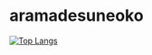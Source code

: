 # aramadesuneoko
[![Top Langs](https://github-readme-stats.vercel.app/api/top-langs/?username=にやもの&layout=compact
)](https://github.com/anuraghazra/github-readme-stats)
